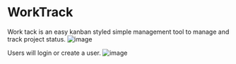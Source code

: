 # WorkTrack
Work tack is an easy kanban styled simple management tool to manage and track project status.
![image](https://user-images.githubusercontent.com/50694227/118141730-5f869a80-b412-11eb-99ae-82559a068807.png)

Users will login or create a user.
![image](https://user-images.githubusercontent.com/50694227/118141955-96f54700-b412-11eb-9a5f-5759d7934fca.png)
